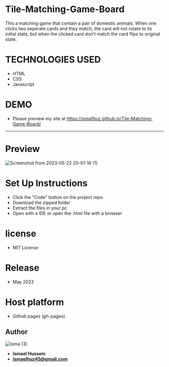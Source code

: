 # Tile-Matching-Game-Board
This a matching game that contain a pair of domestic animals. When one clicks two seperate cards and they match, the card will not rotate to its initial state, but when the clicked card don't match the card flips to original state.

# TECHNOLOGIES USED
- HTML
- CSS
- Javascript

# DEMO
- Please preview my site at https://isma1huz.github.io/Tile-Matching-Game-Board/

________________________________________________________________________________________________________________________________________________________________

# Preview
![Screenshot from 2023-05-22 20-51-18 (1)](https://github.com/Isma1Huz/Tile-Matching-Game-Board/assets/132744360/8b959590-2270-406c-bc37-871852448425)


# Set Up Instructions
 - Click the "Code" button on the project repo
 - Download the zipped folder
 - Extract the files in your pc 
 - Open with a IDE or open the .html file with a browser 
 

# license
- MIT License
# Release 
- May 2023 

# Host platform 
- Github pages (gh-pages)
## Author
![isma (3)](https://github.com/Isma1Huz/Portfolio/assets/132744360/226c966f-524a-40a4-ad72-2c099d44a8b8)

- **Ismael Hussein**
- **ismaelhuz45@gmail.com**
